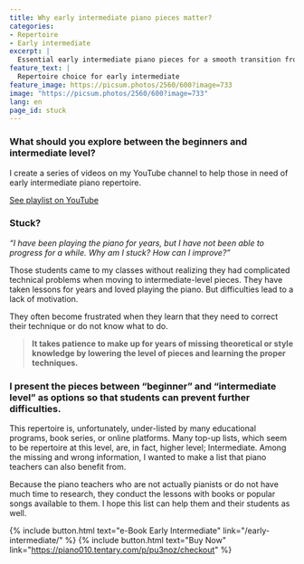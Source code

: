 ```yaml
---
title: Why early intermediate piano pieces matter? 
categories:
- Repertoire
- Early intermediate
excerpt: |
  Essential early intermediate piano pieces for a smooth transition from beginner to intermediate. Curated YouTube playlist and eBook help students tackle technical challenges and avoid frustration. Ideal for self-learners and teachers, fills gaps in traditional resources, empowering confident progress.
feature_text: |
  Repertoire choice for early intermediate
feature_image: https://picsum.photos/2560/600?image=733
image: "https://picsum.photos/2560/600?image=733"
lang: en
page_id: stuck
---
```


### What should you explore between the beginners and intermediate level?

​I create a series of videos on my YouTube channel to help those in need of early intermediate piano repertoire.

​[See playlist on YouTube](https://www.youtube.com/playlist?list=PLoEVTzF1FSNF3wVZ9sMMEoSVKzxYDL5Zk) 

### Stuck?

_“I have been playing the piano for years, but I have not been able to progress for a while. Why am I stuck? How can I improve?”_

Those students came to my classes without realizing they had complicated technical problems when moving to intermediate-level pieces. They have taken lessons for years and loved playing the piano. But difficulties lead to a lack of motivation. 

They often become frustrated when they learn that they need to correct their technique or do not know what to do.

> **It takes patience to make up for years of missing theoretical or style knowledge by lowering the level of pieces and learning the proper techniques.**

### I present the pieces between “beginner” and “intermediate level” as options so that students can prevent further difficulties.

This repertoire is, unfortunately, under-listed by many educational programs, book series, or online platforms. Many top-up lists, which seem to be repertoire at this level, are, in fact, higher level; Intermediate. Among the missing and wrong information, I wanted to make a list that piano teachers can also benefit from.

Because the piano teachers who are not actually pianists or do not have much time to research, they conduct the lessons with books or popular songs available to them. I hope this list can help them and their students as well.

{% include button.html text="e-Book Early Intermediate" link="/early-intermediate/" %} {% include button.html text="Buy Now" link="https://piano010.tentary.com/p/pu3noz/checkout" %}
